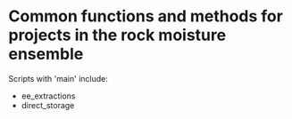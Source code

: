 # Common functions and methods for projects in the rock moisture ensemble

Scripts with 'main' include:

* ee_extractions
* direct_storage
